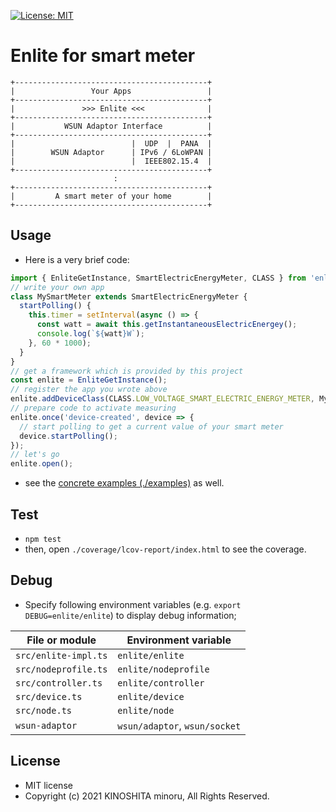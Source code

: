 [![License: MIT](https://img.shields.io/badge/License-MIT-green.svg)](https://opensource.org/licenses/MIT)
# Enlite for smart meter

```
+-------------------------------------------+
|                 Your Apps                 |
+-------------------------------------------+
|               >>> Enlite <<<              |
+-------------------------------------------+
|           WSUN Adaptor Interface          |
+-------------------------------------------+
|                          |  UDP  |  PANA  |
|        WSUN Adaptor      | IPv6 / 6LoWPAN |
|                          |  IEEE802.15.4  |
+-------------------------------------------+
                       :
+-------------------------------------------+
|         A smart meter of your home        |
+-------------------------------------------+
```

## Usage

* Here is a very brief code:
```typescript
import { EnliteGetInstance, SmartElectricEnergyMeter, CLASS } from 'enlite';
// write your own app
class MySmartMeter extends SmartElectricEnergyMeter {
  startPolling() {
    this.timer = setInterval(async () => {
      const watt = await this.getInstantaneousElectricEnergey();
      console.log(`${watt}W`);
    }, 60 * 1000);
  }
}
// get a framework which is provided by this project
const enlite = EnliteGetInstance();
// register the app you wrote above
enlite.addDeviceClass(CLASS.LOW_VOLTAGE_SMART_ELECTRIC_ENERGY_METER, MySmartMeter);
// prepare code to activate measuring
enlite.once('device-created', device => {
  // start polling to get a current value of your smart meter
  device.startPolling();
});
// let's go
enlite.open();
```
* see the [concrete examples (./examples)](./examples/README.md) as well.

## Test

- `npm test`
- then, open `./coverage/lcov-report/index.html` to see the coverage.

## Debug

- Specify following environment variables (e.g. `export DEBUG=enlite/enlite`)
to display debug information;

File or module                    | Environment variable
----------------------------------|---------------------
`src/enlite-impl.ts`              | `enlite/enlite`
`src/nodeprofile.ts`              | `enlite/nodeprofile`
`src/controller.ts`               | `enlite/controller`
`src/device.ts`                   | `enlite/device`
`src/node.ts`                     | `enlite/node`
`wsun-adaptor`                    | `wsun/adaptor`, `wsun/socket`

## License
- MIT license
- Copyright (c) 2021 KINOSHITA minoru, All Rights Reserved.
